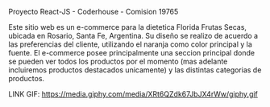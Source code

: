Proyecto React-JS - Coderhouse - Comision 19765 

Este sitio web es un e-commerce para la dietetica Florida Frutas Secas, ubicada en Rosario, Santa Fe, Argentina. Su diseño se realizo de acuerdo a las preferencias del cliente, utilizando el naranja como color principal y la fuente. El e-commerce posee principalmente una seccion principal donde se pueden ver todos los productos por el momento (mas adelante incluiremos productos destacados unicamente) y las distintas categorias de productos.

LINK GIF: https://media.giphy.com/media/XRt6QZdk67JbJX4rWw/giphy.gif
